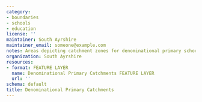 ```yaml
---
category:
- boundaries
- schools
- education
license: ''
maintainer: South Ayrshire
maintainer_email: someone@example.com
notes: Areas depicting catchment zones for denominational primary schools
organization: South Ayrshire
resources:
- format: FEATURE LAYER
  name: Denominational Primary Catchments FEATURE LAYER
  url: ''
schema: default
title: Denominational Primary Catchments
---
```

